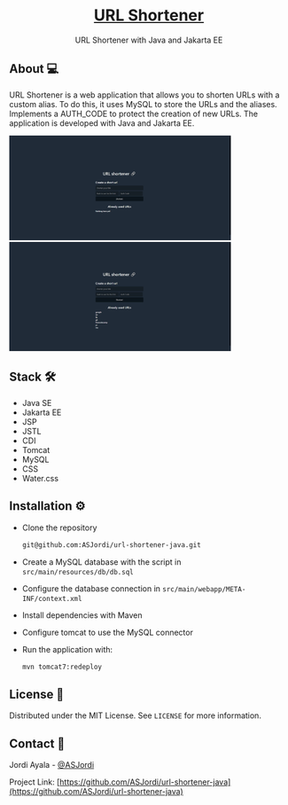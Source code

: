 <div align="center">
  <h1 align="center"><a href="https://github.com/ASJordi/url-shortener-java">URL Shortener</a></h1>

  <p align="center">URL Shortener with Java and Jakarta EE</p>
</div>

## About :computer:

URL Shortener is a web application that allows you to shorten URLs with a custom alias. To do this, it uses MySQL to store the URLs and the aliases. Implements a AUTH_CODE to protect the creation of new URLs. The application is developed with Java and Jakarta EE.

<img src="src/main/resources/app01.png" alt="app01" width="400"/>
<img src="src/main/resources/app02.png" alt="app01" width="400"/>

## Stack :hammer_and_wrench:

* Java SE
* Jakarta EE
* JSP
* JSTL
* CDI
* Tomcat
* MySQL
* CSS
* Water.css

## Installation :gear:

- Clone the repository

  ```bash
  git@github.com:ASJordi/url-shortener-java.git
  ```

- Create a MySQL database with the script in `src/main/resources/db/db.sql`

- Configure the database connection in `src/main/webapp/META-INF/context.xml`

- Install dependencies with Maven

- Configure tomcat to use the MySQL connector

- Run the application with:

  ```bash
  mvn tomcat7:redeploy
  ```

## License :page_facing_up:

Distributed under the MIT License. See `LICENSE` for more information.

## Contact :email:

Jordi Ayala - [@ASJordi](https://twitter.com/ASJordi)

Project Link: [https://github.com/ASJordi/url-shortener-java](https://github.com/ASJordi/url-shortener-java)
